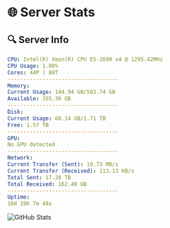 # 🌐 Server Stats
## 🔍 Server Info
```yaml
CPU: Intel(R) Xeon(R) CPU E5-2699 v4 @ 1295.42MHz
CPU Usage: 1.00%
Cores: 44P | 88T
-----------------------------------
Memory:
Current Usage: 144.94 GB/503.74 GB
Available: 355.36 GB
-----------------------------------
Disk:
Current Usage: 60.14 GB/1.71 TB
Free: 1.57 TB
-----------------------------------
GPU:
No GPU detected
-----------------------------------
Network:
Current Transfer (Sent): 19.73 MB/s
Current Transfer (Received): 113.13 KB/s
Total Sent: 17.28 TB
Total Received: 162.49 GB
-----------------------------------
Uptime:
10d 19h 7m 48s
```
![GitHub Stats](https://img.shields.io/badge/Updated-2025-03-18_16:30:37-blue)